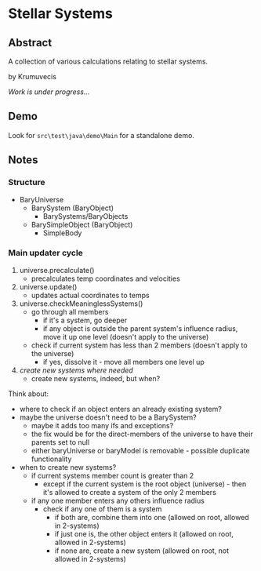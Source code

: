 # Stellar Systems

## Abstract 

A collection of various calculations relating to stellar systems.

by Krumuvecis

_Work is under progress..._

## Demo

Look for `src\test\java\demo\Main` for a standalone demo.

## Notes

### Structure

 * BaryUniverse
   * BarySystem (BaryObject)
     * BarySystems/BaryObjects
   * BarySimpleObject (BaryObject)
     * SimpleBody

### Main updater cycle

1. universe.precalculate()
   * precalculates temp coordinates and velocities
2. universe.update()
   * updates actual coordinates to temps
3. universe.checkMeaninglessSystems()
   * go through all members
     * if it's a system, go deeper
     * if any object is outside the parent system's influence radius, move it up one level (doesn't apply to the universe)
   * check if current system has less than 2 members (doesn't apply to the universe)
     * if yes, dissolve it - move all members one level up
4. _create new systems where needed_
   * create new systems, indeed, but when?

Think about:
 * where to check if an object enters an already existing system?
 * maybe the universe doesn't need to be a BarySystem?
   * maybe it adds too many ifs and exceptions?
   * the fix would be for the direct-members of the universe to have their parents set to null
   * either baryUniverse or baryModel is removable - possible duplicate functionality
 * when to create new systems?
   * if current systems member count is greater than 2
     * except if the current system is the root object (universe) - then it's allowed to create a system of the only 2 members
   * if any one member enters any others influence radius
     * check if any one of them is a system
       * if both are, combine them into one (allowed on root, allowed in 2-systems)
       * if just one is, the other object enters it (allowed on root, allowed in 2-systems)
       * if none are, create a new system (allowed on root, not allowed in 2-systems)
